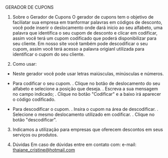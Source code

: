 GERADOR DE CUPONS
1. Sobre o Gerador de Cupons
O gerador de cupons tem o objetivo de faciliatar sua empresa em tranformar palavras em códigos de desconto, você pode inserir o deslocamento onde dará inicio ao seu alfabeto, uma palavra que identifica o seu cupom de desconto e clicar em codificar, assim você terá um cupom codificado que poderá disponibilizar para seu cliente. Em nosso site você também pode descodificar o seu cupom, assim você terá acesso a palavra origianl utilizada para identificar o cupom do seu cliente.

2. Como usar:
- Neste gerador você pode usar letras maiúsculas, minúsculas e números.

- Para codificar o seu cupom.
. Clique no botão de deslocamento do seu alfabeto e selecione a posição que deseja.
. Escreva a sua mensagem no campo indicado;
. Clique no botão "Codificar" e a baixo irá aparecer o código codificado.

- Para descodificar o cupom.
. Insira o cupom na área de descodificar. 
. Selecione o mesmo deslocamento utilizado em codificar.
. Clique no botão "descodificar".

3. Indicamos a utilização para empresas que oferecem descontos em seus serviços ou produtos.

4. Dúvidas
Em caso de dúvidas entre em contato com: e-mail: thaiane_cristine@hotmail.com